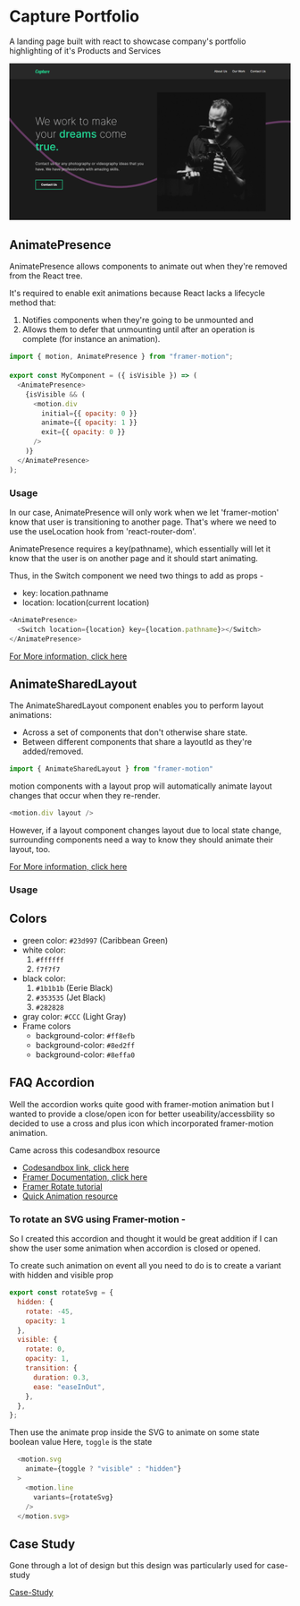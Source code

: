 # Capture Portfolio

A landing page built with react to showcase company's portfolio highlighting of it's Products and Services


<img src="./Capture Portfolio.png" alt="the screenshot of the home page"/>

## AnimatePresence

AnimatePresence allows components to animate out when they're removed from the React tree.

It's required to enable exit animations because React lacks a lifecycle method that:

1. Notifies components when they're going to be unmounted and
2. Allows them to defer that unmounting until after an operation is complete (for instance an animation).

```javascript
import { motion, AnimatePresence } from "framer-motion";

export const MyComponent = ({ isVisible }) => (
  <AnimatePresence>
    {isVisible && (
      <motion.div
        initial={{ opacity: 0 }}
        animate={{ opacity: 1 }}
        exit={{ opacity: 0 }}
      />
    )}
  </AnimatePresence>
);
```

### Usage

In our case, AnimatePresence will only work when we let 'framer-motion' know that user is transitioning to another page. That's where we need to use the useLocation hook from 'react-router-dom'.

AnimatePresence requires a key(pathname), which essentially will let it know that the user is on another page and it should start animating.

Thus, in the Switch component we need two things to add as props -

- key: location.pathname
- location: location(current location)

```javascript
<AnimatePresence>
  <Switch location={location} key={location.pathname}></Switch>
</AnimatePresence>
```

[For More information, click here](https://www.framer.com/docs/animate-presence/)

## AnimateSharedLayout

The AnimateSharedLayout component enables you to perform layout animations:

- Across a set of components that don't otherwise share state.
- Between different components that share a layoutId as they're added/removed.

```javascript
import { AnimateSharedLayout } from "framer-motion"
```
motion components with a layout prop will automatically animate layout changes that occur when they re-render.

```javascript
<motion.div layout />
```

However, if a layout component changes layout due to local state change, surrounding components need a way to know they should animate their layout, too.

[For More information, click here](https://www.framer.com/docs/animate-shared-layout/)

### Usage

## Colors

- green color: `#23d997` (Caribbean Green)
- white color: 
    1. `#ffffff`
    2. `f7f7f7`
- black color: 
    1. `#1b1b1b` (Eerie Black)
    2. `#353535` (Jet Black)
    3. `#282828`
- gray color: `#CCC` (Light Gray)
- Frame colors 
  - background-color: `#ff8efb`
  - background-color: `#8ed2ff`
  - background-color: `#8effa0`


## FAQ Accordion

Well the accordion works quite good with framer-motion animation but I wanted to provide a close/open icon for better useability/accessbility so decided to use a cross and plus icon which incorporated framer-motion animation.

Came across this codesandbox resource 
- [Codesandbox link, click here](https://codesandbox.io/s/framer-motion-5-1-line-drawing-ph6ln?from-embed=&file=/src/App.js)
- [Framer Documentation, click here](https://www.framer.com/docs/component/)
- [Framer Rotate tutorial](https://www.youtube.com/watch?v=ILxNdOtKbNQ&t=368s)
- [Quick Animation resource ](https://pavanjadhaw.me/blog/animate-svg-using-framer-motion)

### To rotate an SVG using Framer-motion -

So I created this accordion and thought it would be great addition if I can show the user some animation when accordion is closed or opened. 


To create such animation on event all you need to do is to create a variant with hidden and visible prop

```javascript
export const rotateSvg = {
  hidden: {
    rotate: -45,
    opacity: 1
  },
  visible: {
    rotate: 0,
    opacity: 1,
    transition: {
      duration: 0.3,
      ease: "easeInOut",
    },
  },
};
```

Then use the animate prop inside the SVG to animate on some state boolean value
Here, ```toggle``` is the state

```javascript
  <motion.svg
    animate={toggle ? "visible" : "hidden"}
  >
    <motion.line
      variants={rotateSvg}
    />
  </motion.svg>
```

## Case Study

Gone through a lot of design but this design was particularly used for case-study

[Case-Study](https://dribbble.com/shots/18995515-Photographer-Portfolio-Website-Design)
